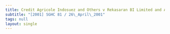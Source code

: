 ```yaml
---
title: Credit Agricole Indosuez and Others v Rekasaran BI Limited and Another
subtitle: "[2001] SGHC 81 / 26\_April\_2001"
tags: null
layout: single
---
```


